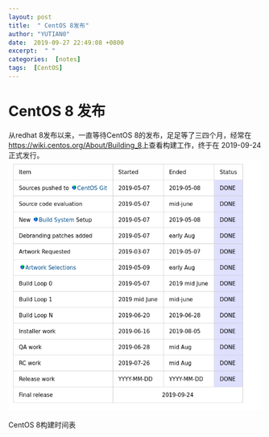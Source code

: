 ```yaml
---
layout: post                      
title:  " CentOS 8发布"
author: "YUTIAN0"           
date:  2019-09-27 22:49:08 +0800
excerpt:  " "  
categories:  [notes]                
tags:  [CentOS]
---            
```

# CentOS 8 发布
从redhat 8发布以来，一直等待CentOS 8的发布，足足等了三四个月，经常在<https://wiki.centos.org/About/Building_8>上查看构建工作，终于在 2019-09-24 正式发行。
![CentOS 8构建时间表](/img/09.png)

CentOS 8构建时间表
